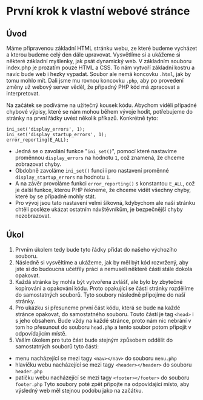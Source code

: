 První krok k vlastní webové stránce
===========================================

## Úvod
Máme připravenou základní HTML stránku webu,
ze které budeme vycházet a kterou budeme celý den dále upravovat.
Vysvětlíme si a ukážeme si některé základní myšlenky, jak psát dynamický web.
V základním souboru index.php je prozatím pouze HTML a CSS.
To nám vytvoří základní kostru a navíc bude web i hezky vypadat.
Soubor ale nemá koncovku `.html`,
jak by tomu mohlo mít.
Dali jsme mu rovnou koncovku `.php`,
aby po provedení změny už webový server věděl,
že případný PHP kód má zpracovat a interpretovat.

Na začátek se podíváme na užitečný kousek kódu.
Abychom viděli případné chybové výpisy,
které se nám mohou během vývoje hodit,
potřebujeme do stránky na první řádky uvést několik příkazů.
Konkrétně tyto:
```
ini_set('display_errors', 1);
ini_set('display_startup_errors', 1);
error_reporting(E_ALL);
```
 - Jedná se o zavolání funkce "`ini_set()`", pomocí které nastavíme proměnnou `display_errors` na hodnotu `1`,
 což znamená,
 že chceme zobrazovat chyby.
 - Obdobně zavoláme `ini_set()` funci i pro nastavení proměnné `display_startup_errors` na hodnotu `1`.
 - A na závěr provoláme funkci `error_reporting()` s konstantou `E_ALL`,
 což je další funkce,
 kterou PHP řekneme,
 že chceme vidět všechny chyby,
 které by se případně mohly stát.
 - Pro vývoj jsou tato nastavení velmi šikovná,
 kdybychom ale naši stránku chtěli posléze ukázat ostatním návštěvníkům,
 je bezpečnější chyby nezobrazovat.

## Úkol
1. Prvním úkolem tedy bude tyto řádky přidat do našeho výchozího souboru.
2. Následně si vysvěltíme a ukážeme,
jak by měl být kód rozvržený,
aby jste si do budoucna učetřily práci a nemuseli některé části stále dokola opakovat.
3. Každá stránka by mohla být vytvořena zvlášť,
ale bylo by zbytečné kopírování a opakování kódu.
Proto opakující se části stránky rozdělíme do samostatných souborů.
Tyto soubory následně připojíme do naší stránky.
4. Pro ukázku si přesuneme první část kódu,
která se bude na každé stránce opakovat,
do samostatného souboru.
Touto částí je tag `<head>` i s jeho obsahem.
Bude vždy na každé stránce,
proto nám nic nebrání v tom ho přesunout
do souboru `head.php` a tento soubor potom připojit v odpovídajícím místě.
5. Vaším úkolem pro tuto část bude stejným způsobem oddělit do samostatných souborů tyto části:
 - menu nacházející se mezi tagy `<nav></nav>` do souboru `menu.php`
 - hlavičku webu nacházející se mezi tagy `<header></header>` do souboru `header.php`
 - patičku webu nacházející se mezi tagy `<footer></footer>` do souboru `footer.php`
 Tyto soubory poté zpět připojte na odpovídající místo, aby výsledný web měl stejnou podobu jako na začátku.